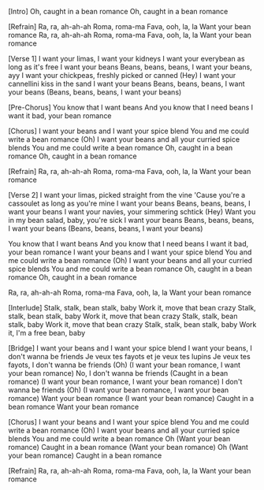 [Intro]
Oh, caught in a bean romance
Oh, caught in a bean romance

[Refrain]
Ra, ra, ah-ah-ah
Roma, roma-ma
Fava, ooh, la, la
Want your bean romance
Ra, ra, ah-ah-ah
Roma, roma-ma
Fava, ooh, la, la
Want your bean romance

[Verse 1]
I want your limas, I want your kidneys
I want your everybean as long as it's free
I want your beans
Beans, beans, beans, I want your beans, ayy
I want your chickpeas, freshly picked or canned (Hey)
I want your cannellini kiss in the sand
I want your beans
Beans, beans, beans, I want your beans
(Beans, beans, beans, I want your beans)

[Pre-Chorus]
You know that I want beans
And you know that I need beans
I want it bad, your bean romance

[Chorus]
I want your beans and I want your spice blend
You and me could write a bean romance (Oh)
I want your beans and all your curried spice blends
You and me could write a bean romance
Oh, caught in a bean romance
Oh, caught in a bean romance

[Refrain]
Ra, ra, ah-ah-ah
Roma, roma-ma
Fava, ooh, la, la
Want your bean romance

[Verse 2]
I want your limas, picked straight from the vine
'Cause you're a cassoulet as long as you're mine
I want your beans
Beans, beans, beans, I want your beans
I want your navies, your simmering schtick (Hey)
Want you in my bean salad, baby, you're sick
I want your beans
Beans, beans, beans, I want your beans
(Beans, beans, beans, I want your beans)


You know that I want beans
And you know that I need beans
I want it bad, your bean romance
I want your beans and I want your spice blend
You and me could write a bean romance (Oh)
I want your beans and all your curried spice blends
You and me could write a bean romance
Oh, caught in a bean romance
Oh, caught in a bean romance


Ra, ra, ah-ah-ah
Roma, roma-ma
Fava, ooh, la, la
Want your bean romance

[Interlude]
Stalk, stalk, bean stalk, baby
Work it, move that bean crazy
Stalk, stalk, bean stalk, baby
Work it, move that bean crazy
Stalk, stalk, bean stalk, baby
Work it, move that bean crazy
Stalk, stalk, bean stalk, baby
Work it, I'm a free bean, baby

[Bridge]
I want your beans and I want your spice blend
I want your beans, I don't wanna be friends
Je veux tes fayots et je veux tes lupins
Je veux tes fayots, I don't wanna be friends (Oh)
(I want your bean romance, I want your bean romance)
No, I don't wanna be friends (Caught in a bean romance)
(I want your bean romance, I want your bean romance)
I don't wanna be friends (Oh)
(I want your bean romance, I want your bean romance)
Want your bean romance (I want your bean romance)
Caught in a bean romance
Want your bean romance

[Chorus]
I want your beans and I want your spice blend
You and me could write a bean romance (Oh)
I want your beans and all your curried spice blends
You and me could write a bean romance
Oh (Want your bean romance)
Caught in a bean romance (Want your bean romance)
Oh (Want your bean romance)
Caught in a bean romance

[Refrain]
Ra, ra, ah-ah-ah
Roma, roma-ma
Fava, ooh, la, la
Want your bean romance